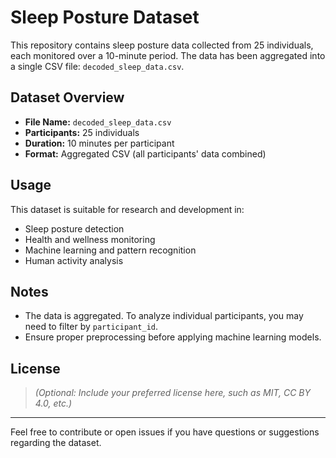 # Sleep Posture Dataset

This repository contains sleep posture data collected from 25 individuals, each monitored over a 10-minute period. The data has been aggregated into a single CSV file: `decoded_sleep_data.csv`.

## Dataset Overview

- **File Name:** `decoded_sleep_data.csv`
- **Participants:** 25 individuals
- **Duration:** 10 minutes per participant
- **Format:** Aggregated CSV (all participants' data combined)

## Usage

This dataset is suitable for research and development in:

- Sleep posture detection
- Health and wellness monitoring
- Machine learning and pattern recognition
- Human activity analysis

## Notes

- The data is aggregated. To analyze individual participants, you may need to filter by `participant_id`.
- Ensure proper preprocessing before applying machine learning models.

## License

> *(Optional: Include your preferred license here, such as MIT, CC BY 4.0, etc.)*

---

Feel free to contribute or open issues if you have questions or suggestions regarding the dataset.

